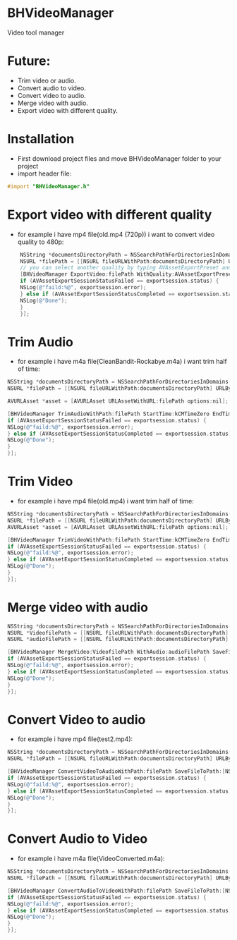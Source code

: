 # BHVideoManager
Video tool manager

# Future:
- Trim video or audio.
- Convert audio to video.
- Convert video to audio.
- Merge video with audio.
- Export video with different quality.

# Installation
- First download project files and move BHVideoManager folder to your project
- import header file:
 ``` objective-c
 #import "BHVideoManager.h"
 ``` 

# Export video with different quality
- for example i have mp4 file(old.mp4 (720p)) i want to convert video quality to 480p:
```objective-c
    NSString *documentsDirectoryPath = NSSearchPathForDirectoriesInDomains(NSDocumentDirectory, NSUserDomainMask, true)[0];
    NSURL *filePath = [[NSURL fileURLWithPath:documentsDirectoryPath] URLByAppendingPathComponent:@"old.mp4"];
    // you can select another quality by typing AVAssetExportPreset and xcode will show you :)
    [BHVideoManager ExportVideo:filePath WithQuality:AVAssetExportPreset640x480 SaveFileToPath:[NSURL fileURLWithPath:documentsDirectoryPath] TitleFile:@"videoExported" CompletionHandler:^(AVAssetExportSession *exportsession) {
    if (AVAssetExportSessionStatusFailed == exportsession.status) {
    NSLog(@"faild:%@", exportsession.error);
    } else if (AVAssetExportSessionStatusCompleted == exportsession.status) {
    NSLog(@"Done");
    }
    }];
```

# Trim Audio

- for example i have m4a file(CleanBandit-Rockabye.m4a) i want trim half of time:
 ``` objective-c
 NSString *documentsDirectoryPath = NSSearchPathForDirectoriesInDomains(NSDocumentDirectory, NSUserDomainMask, true)[0];
 NSURL *filePath = [[NSURL fileURLWithPath:documentsDirectoryPath] URLByAppendingPathComponent:@"CleanBandit-Rockabye.m4a"];
 
 AVURLAsset *asset = [AVURLAsset URLAssetWithURL:filePath options:nil];
 
 [BHVideoManager TrimAudioWithPath:filePath StartTime:kCMTimeZero EndTime:CMTimeMake(asset.duration.value /2, asset.duration.timescale) SaveFileToPath:[NSURL fileURLWithPath:documentsDirectoryPath] TitleFile:@"test" CompletionHandler:^(AVAssetExportSession *exportsession) {
 if (AVAssetExportSessionStatusFailed == exportsession.status) {
 NSLog(@"faild:%@", exportsession.error);
 } else if (AVAssetExportSessionStatusCompleted == exportsession.status) {
 NSLog(@"Done");
 }
 }];
```


# Trim Video

- for example i have mp4 file(old.mp4) i want trim half of time:
``` objective-c
NSString *documentsDirectoryPath = NSSearchPathForDirectoriesInDomains(NSDocumentDirectory, NSUserDomainMask, true)[0];
NSURL *filePath = [[NSURL fileURLWithPath:documentsDirectoryPath] URLByAppendingPathComponent:@"old.mp4"];
AVURLAsset *asset = [AVURLAsset URLAssetWithURL:filePath options:nil];

[BHVideoManager TrimVideoWithPath:filePath StartTime:kCMTimeZero EndTime:CMTimeMake(asset.duration.value/2, asset.duration.timescale) SaveFileToPath:[NSURL fileURLWithPath:documentsDirectoryPath] TitleFile:@"test2" CompletionHandler:^(AVAssetExportSession *exportsession) {
if (AVAssetExportSessionStatusFailed == exportsession.status) {
NSLog(@"faild:%@", exportsession.error);
} else if (AVAssetExportSessionStatusCompleted == exportsession.status) {
NSLog(@"Done");
}
}];
```

# Merge video with audio
``` objective-c
NSString *documentsDirectoryPath = NSSearchPathForDirectoriesInDomains(NSDocumentDirectory, NSUserDomainMask, true)[0];
NSURL *VideofilePath = [[NSURL fileURLWithPath:documentsDirectoryPath] URLByAppendingPathComponent:@"test2.mp4"];
NSURL *audioFilePath = [[NSURL fileURLWithPath:documentsDirectoryPath] URLByAppendingPathComponent:@"test.m4a"];

[BHVideoManager MergeVideo:VideofilePath WithAudio:audioFilePath SaveFileToPath:[NSURL fileURLWithPath:documentsDirectoryPath] TitleFile:@"VideoMerged" CompletionHandler:^(AVAssetExportSession *exportsession) {
if (AVAssetExportSessionStatusFailed == exportsession.status) {
NSLog(@"faild:%@", exportsession.error);
} else if (AVAssetExportSessionStatusCompleted == exportsession.status) {
NSLog(@"Done");
}
}];
```


# Convert Video to audio

- for example i have mp4 file(test2.mp4):
``` objective-c
NSString *documentsDirectoryPath = NSSearchPathForDirectoriesInDomains(NSDocumentDirectory, NSUserDomainMask, true)[0];
NSURL *filePath = [[NSURL fileURLWithPath:documentsDirectoryPath] URLByAppendingPathComponent:@"test2.mp4"];

[BHVideoManager ConvertVideoToAudioWithPath:filePath SaveFileToPath:[NSURL fileURLWithPath:documentsDirectoryPath] TitleFile:@"VideoConverted" CompletionHandler:^(AVAssetExportSession *exportsession) {
if (AVAssetExportSessionStatusFailed == exportsession.status) {
NSLog(@"faild:%@", exportsession.error);
} else if (AVAssetExportSessionStatusCompleted == exportsession.status) {
NSLog(@"Done");
}
}];
```

# Convert Audio to Video

- for example i have m4a file(VideoConverted.m4a):
``` objective-c
NSString *documentsDirectoryPath = NSSearchPathForDirectoriesInDomains(NSDocumentDirectory, NSUserDomainMask, true)[0];
NSURL *filePath = [[NSURL fileURLWithPath:documentsDirectoryPath] URLByAppendingPathComponent:@"VideoConverted.m4a"];

[BHVideoManager ConvertAudioToVideoWithPath:filePath SaveFileToPath:[NSURL fileURLWithPath:documentsDirectoryPath] TitleFile:@"AudioConverted" CompletionHandler:^(AVAssetExportSession *exportsession) {
if (AVAssetExportSessionStatusFailed == exportsession.status) {
NSLog(@"faild:%@", exportsession.error);
} else if (AVAssetExportSessionStatusCompleted == exportsession.status) {
NSLog(@"Done");
}
}];
```
